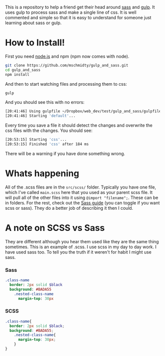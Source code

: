 This is a repository to help a friend get their head around [sass](https://sass-lang.com/) and [gulp](https://gulpjs.com/). It uses gulp to process sass and make a single line of css. It is well commented and simple so that it is easy to understand for someone just learning about sass or gulp.

# How to Install!

First you need [node.js](https://nodejs.org/en/) and npm (npm now comes with node).

```bash
git clone https://github.com/mschmidty/gulp_and_sass.git
cd gulp_and_sass
npm install
```

And then to start watching files and processing them to css:

```bash
gulp
```

And you should see this with no errors:
```bash                       
[20:41:46] Using gulpfile ~/Dropbox/web_dev/test/gulp_and_sass/gulpfile.js
[20:41:46] Starting 'default'...
```
Every time you save a file it should detect the changes and overwrite the css files with the changes. You should see:

```bash
[20:53:15] Starting 'css'...
[20:53:15] Finished 'css' after 184 ms
```
There will be a warning if you have done something wrong.

# Whats happening
All of the .scss files are in the `src/scss/` folder.  Typically you have one file, which I've called `main.scss` here that you used as your parent scss file.  It will pull all of the other files into it using `@import "filename";`.  These can be in folders.  For the rest, check out the [Sass guide](https://sass-lang.com/guide) (you can toggle if you want scss or sass).  They do a better job of describing it then I could.

# A note on SCSS vs Sass
They are different although you hear them used like they are the same thing sometimes. This is an example of .scss.  I use scss in my day to day work. I have used sass too. To tell you the truth if it weren't for habit I might use sass.  

### Sass
```sass
.class-name
  border: 2px solid $black
  background: #BADA55
    .nested-class-name
      margin-top: 30px
```
### SCSS
```scss
.class-name{
  border: 2px solid $black;
  background: #BADA55;
    .nested-class-name{
      margin-top: 30px;
    }
}
```




